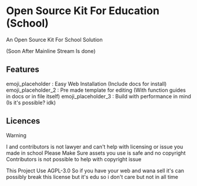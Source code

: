 # Open Source Kit For Education (School)
An Open Source Kit For School Solution


(Soon After Mainline Stream Is done)

## Features
emoji_placeholder : Easy Web Installation (Include docs for install)
emoji_placeholder_2 : Pre made template for editing (With function guides in docs or in file itself)
emoji_placeholder_3 : Build with performance in mind (Is it's possible? idk)

## Licences
> [!WARNING]
> I and contributors is not lawyer and can't help with licensing or issue you made in school
> Please Make Sure assets you use is safe and no copyright
> Contributors is not possible to help with copyright issue

This Project Use AGPL-3.0
So if you have your web and wana sell it's can possibly break this license but it's edu so i don't care but not in all time

